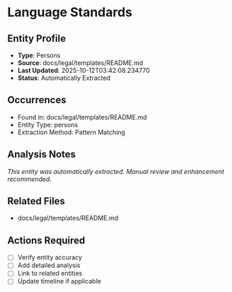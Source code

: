 # Language Standards

## Entity Profile
- **Type**: Persons
- **Source**: docs/legal/templates/README.md
- **Last Updated**: 2025-10-12T03:42:08.234770
- **Status**: Automatically Extracted

## Occurrences
- Found in: docs/legal/templates/README.md
- Entity Type: persons
- Extraction Method: Pattern Matching

## Analysis Notes
*This entity was automatically extracted. Manual review and enhancement recommended.*

## Related Files
- docs/legal/templates/README.md

## Actions Required
- [ ] Verify entity accuracy
- [ ] Add detailed analysis
- [ ] Link to related entities
- [ ] Update timeline if applicable
